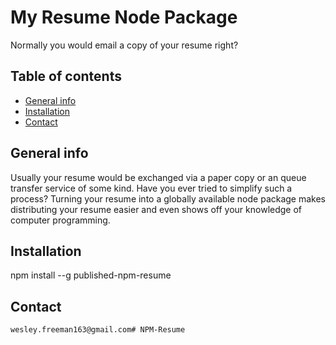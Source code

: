 # My Resume Node Package
Normally you would email a copy of your resume right?

## Table of contents
* [General info](#general-info)
* [Installation](#installation)
* [Contact](#contact)

## General info
Usually your resume would be exchanged via a paper copy or an queue transfer service of some kind. Have you ever tried to simplify such a process? Turning your resume into a globally available node package makes distributing your resume easier and even shows off your knowledge of computer programming.

## Installation
npm install --g published-npm-resume

## Contact
	wesley.freeman163@gmail.com# NPM-Resume
